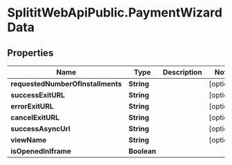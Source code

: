 # SplititWebApiPublic.PaymentWizardData

## Properties

Name | Type | Description | Notes
------------ | ------------- | ------------- | -------------
**requestedNumberOfInstallments** | **String** |  | [optional] 
**successExitURL** | **String** |  | [optional] 
**errorExitURL** | **String** |  | [optional] 
**cancelExitURL** | **String** |  | [optional] 
**successAsyncUrl** | **String** |  | [optional] 
**viewName** | **String** |  | [optional] 
**isOpenedInIframe** | **Boolean** |  | 


